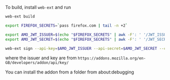 To build, install `web-ext` and run

``` sh
web-ext build

export FIREFOX_SECRETS=`pass firefox.com | tail -n +2`

export AMO_JWT_ISSUER=$(echo "$FIREFOX_SECRETS" | awk -F': ' '/JWT_ISSUER/{print $2}')
export AMO_JWT_SECRET=$(echo "$FIREFOX_SECRETS" | awk -F': ' '/JWT_SECRET/{print $2}')

web-ext sign --api-key=$AMO_JWT_ISSUER --api-secret=$AMO_JWT_SECRET --channel=unlisted
```

where the issuer and key are from `https://addons.mozilla.org/en-GB/developers/addon/api/key/`

You can install the addon from a folder from about:debugging
